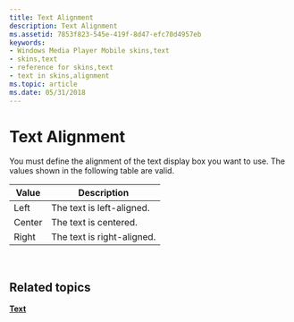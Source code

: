 ```yaml
---
title: Text Alignment
description: Text Alignment
ms.assetid: 7853f823-545e-419f-8d47-efc70d4957eb
keywords:
- Windows Media Player Mobile skins,text
- skins,text
- reference for skins,text
- text in skins,alignment
ms.topic: article
ms.date: 05/31/2018
---
```


# Text Alignment

You must define the alignment of the text display box you want to use. The values shown in the following table are valid.



| Value  | Description                |
|--------|----------------------------|
| Left   | The text is left-aligned.  |
| Center | The text is centered.      |
| Right  | The text is right-aligned. |



 

## Related topics

<dl> <dt>

[**Text**](text.md)
</dt> </dl>

 

 




